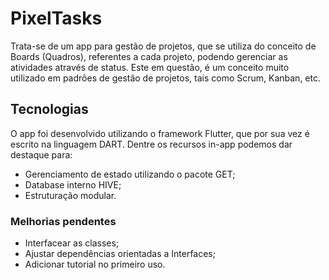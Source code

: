 # PixelTasks

Trata-se de um app para gestão de projetos, que se utiliza do conceito de Boards (Quadros), referentes a cada projeto, podendo gerenciar as atividades através de status. Este em questão, é um conceito muito utilizado em padrões de gestão de projetos, tais como Scrum, Kanban, etc.

## Tecnologias

O app foi desenvolvido utilizando o framework Flutter, que por sua vez é escrito na linguagem DART.
Dentre os recursos in-app podemos dar destaque para:
- Gerenciamento de estado utilizando o pacote GET;
- Database interno HIVE;
- Estruturação modular.

### Melhorias pendentes
- Interfacear as classes;
- Ajustar dependências orientadas a Interfaces;
- Adicionar tutorial no primeiro uso.
